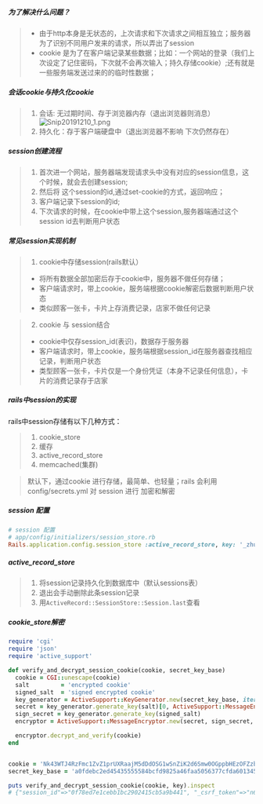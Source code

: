 ##### 为了解决什么问题？
> * 由于http本身是无状态的，上次请求和下次请求之间相互独立；服务器为了识别不同用户发来的请求，所以弄出了session
> * cookie 是为了在客户端记录某些数据；比如：一个网站的登录（我们上次设定了记住密码，下次就不会再次输入；持久存储cookie）;还有就是 一些服务端发送过来的的临时性数据；


##### 会话cookie与持久化cookie
> 1. 会话: 无过期时间、存于浏览器内存（退出浏览器则消息）
![Snip20191210_1.png](https://i.loli.net/2019/12/10/viLnZgqMX4o9eIQ.png)
> 2. 持久化：存于客户端硬盘中（退出浏览器不影响 下次仍然存在）


##### session创建流程
> 1. 首次进一个网站，服务器端发现请求头中没有对应的session信息，这个时候，就会去创建session;
> 2. 然后将 这个session的id,通过set-cookie的方式，返回响应；
> 3. 客户端记录下session的id;
> 4. 下次请求的时候，在cookie中带上这个session,服务器端通过这个session id去判断用户状态


##### 常见session实现机制
> 1. cookie中存储session(rails默认）
> * 将所有数据全部加密后存于cookie中，服务器不做任何存储；
> * 客户端请求时，带上cookie，服务端根据cookie解密后数据判断用户状态
> * 类似顾客一张卡，卡片上存消费记录，店家不做任何记录

> 2. cookie 与 session结合
> * cookie中仅存session_id(表识)，数据存于服务器
> * 客户端请求时，带上cookie，服务端根据session_id在服务器查找相应记录，判断用户状态
> * 类型顾客一张卡，卡片仅是一个身份凭证（本身不记录任何信息），卡片的消费记录存于店家


##### rails中session的实现
rails中session存储有以下几种方式：
>1. cookie_store
>2. 缓存
>3. active_record_store
>4. memcached(集群)

> 默认下，通过cookie 进行存储，最简单、也轻量；rails 会利用 config/secrets.yml 对 session 进行 加密和解密


##### session 配置
```ruby
# session 配置
# app/config/initializers/session_store.rb
Rails.application.config.session_store :active_record_store, key: '_zhu_hai', expire_after: 1.hour
```


##### active_record_store
> 1. 将session记录持久化到数据库中（默认sessions表）
> 2. 退出会手动删除此条session记录
> 3. 用`ActiveRecord::SessionStore::Session.last`查看


##### cookie_store解密
```ruby
require 'cgi'
require 'json'
require 'active_support'

def verify_and_decrypt_session_cookie(cookie, secret_key_base)
  cookie = CGI::unescape(cookie)
  salt         = 'encrypted cookie'
  signed_salt  = 'signed encrypted cookie'
  key_generator = ActiveSupport::KeyGenerator.new(secret_key_base, iterations: 1000)
  secret = key_generator.generate_key(salt)[0, ActiveSupport::MessageEncryptor.key_len]
  sign_secret = key_generator.generate_key(signed_salt)
  encryptor = ActiveSupport::MessageEncryptor.new(secret, sign_secret, serializer: JSON)

  encryptor.decrypt_and_verify(cookie)
end


cookie = 'Nk43WTJ4RzFmc1ZvZ1prUXRaajM5dDdOSG1wSnZiK2d6Smw0OGppbHEzOFZzbkw1enBHSFhnL3VvQTduMkNHWk5SZEQ5d2FzS1lEN3d1djlnWUk1cm1QU2FydlR6ZDFsUXF6Nk1FV1duRXVQZC9YaFY0RWNIbmsvb09kRmEwVXo0SGU5eUJjUmRWRFA1RUlTTUlRaG13PT0tLUthN3BDbXVOQnZRVkx5aU1kRm0wdUE9PQ%3D%3D--b6a56784056259c066483f36d99f89a305b71d9f'
secret_key_base = 'a0fdebc2ed45435555584bcfd9825a46faa5056377cfda601345534f618346454a27e451f8535e3a7e67abee778647b34afac45fa9f3b0a588999e3f8722e903'

puts verify_and_decrypt_session_cookie(cookie, key).inspect
# {"session_id"=>"0f78ed7e1cebb1bc2902415cb5a9b441", "_csrf_token"=>"n62iicYqfNx/uN0jTiiBJD4FSUVoVvQ/SwkdTJiZBCk="}
```





